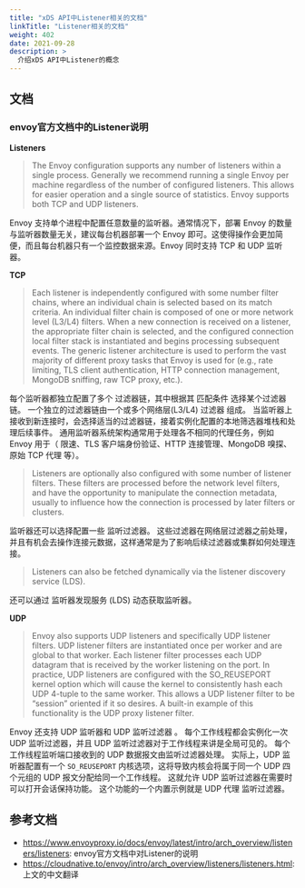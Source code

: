```yaml
---
title: "xDS API中Listener相关的文档"
linkTitle: "Listener相关的文档"
weight: 402
date: 2021-09-28
description: >
  介绍xDS API中Listener的概念
---
```


## 文档

### envoy官方文档中的Listener说明

**Listeners**

> The Envoy configuration supports any number of listeners within a single process. Generally we recommend running a single Envoy per machine regardless of the number of configured listeners. This allows for easier operation and a single source of statistics. Envoy supports both TCP and UDP listeners.

Envoy 支持单个进程中配置任意数量的监听器。通常情况下，部署 Envoy 的数量与监听器数量无关，建议每台机器部署一个 Envoy 即可。这使得操作会更加简便，而且每台机器只有一个监控数据来源。Envoy 同时支持 TCP 和 UDP 监听器。

**TCP**

> Each listener is independently configured with some number filter chains, where an individual chain is selected based on its match criteria. An individual filter chain is composed of one or more network level (L3/L4) filters. When a new connection is received on a listener, the appropriate filter chain is selected, and the configured connection local filter stack is instantiated and begins processing subsequent events. The generic listener architecture is used to perform the vast majority of different proxy tasks that Envoy is used for (e.g., rate limiting, TLS client authentication, HTTP connection management, MongoDB sniffing, raw TCP proxy, etc.).

每个监听器都独立配置了多个 过滤器链，其中根据其 匹配条件 选择某个过滤器链。 一个独立的过滤器链由一个或多个网络层(L3/L4) 过滤器 组成。 当监听器上接收到新连接时，会选择适当的过滤器链，接着实例化配置的本地筛选器堆栈和处理后续事件。 通用监听器系统架构通常用于处理各不相同的代理任务，例如 Envoy 用于（ 限速、TLS 客户端身份验证、HTTP 连接管理、MongoDB 嗅探、原始 TCP 代理 等）。

> Listeners are optionally also configured with some number of listener filters. These filters are processed before the network level filters, and have the opportunity to manipulate the connection metadata, usually to influence how the connection is processed by later filters or clusters.

监听器还可以选择配置一些 监听过滤器。 这些过滤器在网络层过滤器之前处理，并且有机会去操作连接元数据，这样通常是为了影响后续过滤器或集群如何处理连接。

> Listeners can also be fetched dynamically via the listener discovery service (LDS).

还可以通过 监听器发现服务 (LDS) 动态获取监听器。

**UDP**

> Envoy also supports UDP listeners and specifically UDP listener filters. UDP listener filters are instantiated once per worker and are global to that worker. Each listener filter processes each UDP datagram that is received by the worker listening on the port. In practice, UDP listeners are configured with the SO_REUSEPORT kernel option which will cause the kernel to consistently hash each UDP 4-tuple to the same worker. This allows a UDP listener filter to be “session” oriented if it so desires. A built-in example of this functionality is the UDP proxy listener filter.

Envoy 还支持 UDP 监听器和 UDP 监听过滤器 。 每个工作线程都会实例化一次 UDP 监听过滤器，并且 UDP 监听过滤器对于工作线程来讲是全局可见的。 每个工作线程监听端口接收到的 UDP 数据报文由监听过滤器处理。 实际上，UDP 监听器配置有一个 `SO_REUSEPORT` 内核选项，这将导致内核会将属于同一个 UDP 四个元组的 UDP 报文分配给同一个工作线程。 这就允许 UDP 监听过滤器在需要时可以打开会话保持功能。 这个功能的一个内置示例就是 UDP 代理 监听过滤器。

## 参考文档

- https://www.envoyproxy.io/docs/envoy/latest/intro/arch_overview/listeners/listeners: envoy官方文档中对Listener的说明
- https://cloudnative.to/envoy/intro/arch_overview/listeners/listeners.html: 上文的中文翻译
